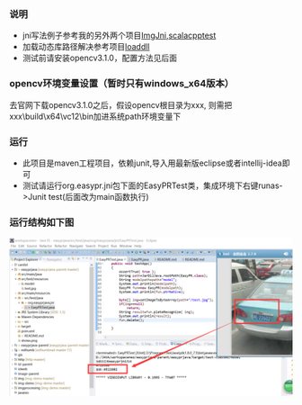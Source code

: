 ### 说明
+ jni写法例子参考我的另外两个项目[ImgJni][1],[scalacpptest][2]
+ 加载动态库路径解决参考项目[loaddll][3]
+ 测试前请安装opencv3.1.0，配置方法见后面

### opencv环境变量设置（暂时只有windows_x64版本）
去官网下载opencv3.1.0之后，假设opencv根目录为xxx, 则需把xxx\build\x64\vc12\bin加进系统path环境变量下

### 运行
+ 此项目是maven工程项目，依赖junit,导入用最新版eclipse或者intellij-idea即可
+ 测试请运行org.easypr.jni包下面的EasyPRTest类，集成环境下右键runas->Junit test(后面改为main函数执行)

### 运行结构如下图
![EasyPRTest.java效果图](shows.png)

[1]: https://git.oschina.net/smirkcat/ImgJni.git
[2]: https://git.oschina.net/smirkcat/scalacpptest.git
[3]: https://git.oschina.net/smirkcat/loaddll.git
